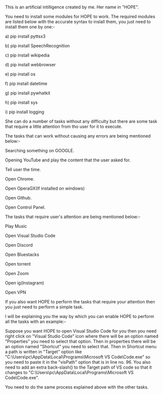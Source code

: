 This is an artificial intilligence created by me. Her name in "HOPE".

You need to install some modules for HOPE to work. The required modules are listed below with the accurate syntax to inslall them, you just need to install them one by one:-

a) pip install pyttsx3

b) pip install SpeechRecognition

c) pip install wikipedia

d) pip install webbrowser

e) pip install os

f) pip install datetime

g) pip install pywhatkit

h) pip install sys

i) pip install logging

She can do a number of tasks without any difficulty but there are some task that require a little attention from tho user for it to execute. 

The tasks that can work without causing any errors are being mentioned below:-

Searching something on GOOGLE.

Opening YouTube and play the content that the user asked for.

Tell user the time.

Open Chrome.

Open OperaGX(If installed on windows)

Open Github.

Open Control Panel.

The tasks that require user's attention are being mentioned below:-

Play Music

Open Visual Studio Code

Open Discord

Open Bluestacks

Open torrent

Open Zoom

Open ig(Instagram)

Open VPN

If you also want HOPE to perform the tasks that require your attention then you just need to perform a simple task. 

I will be explaining you the way by which you can enable HOPE to perform all the tasks with an example:- 

Suppose you want HOPE to open Visual Studio Code for you then you need right click on "Visual Studio Code" icon where there will be an option named "Properties" you need to select that option. Then in properties there will be an option named "Shortcut" you need to select that. Then in Shortcut menu a path is written in "Target" option like "C:\Users\pc\AppData\Local\Programs\Microsoft VS Code\Code.exe" so you need to paste it in the "visPath" option that is in line no. 96. You also need to add an extra back-slash(\) to the Target path of VS code so that it changes to "C:\\Users\\pc\\AppData\\Local\\Programs\\Microsoft VS Code\\Code.exe".

You need to do the same process explained above with the other tasks.
